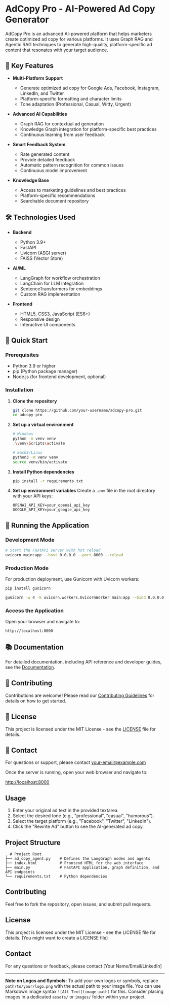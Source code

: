 # AdCopy Pro - AI-Powered Ad Copy Generator

AdCopy Pro is an advanced AI-powered platform that helps marketers create optimized ad copy for various platforms. It uses Graph RAG and Agentic RAG techniques to generate high-quality, platform-specific ad content that resonates with your target audience.

## 🌟 Key Features

* **Multi-Platform Support**
  - Generate optimized ad copy for Google Ads, Facebook, Instagram, LinkedIn, and Twitter
  - Platform-specific formatting and character limits
  - Tone adaptation (Professional, Casual, Witty, Urgent)

* **Advanced AI Capabilities**
  - Graph RAG for contextual ad generation
  - Knowledge Graph integration for platform-specific best practices
  - Continuous learning from user feedback

* **Smart Feedback System**
  - Rate generated content
  - Provide detailed feedback
  - Automatic pattern recognition for common issues
  - Continuous model improvement

* **Knowledge Base**
  - Access to marketing guidelines and best practices
  - Platform-specific recommendations
  - Searchable document repository

## 🛠️ Technologies Used

* **Backend**
  - Python 3.9+
  - FastAPI
  - Uvicorn (ASGI server)
  - FAISS (Vector Store)

* **AI/ML**
  - LangGraph for workflow orchestration
  - LangChain for LLM integration
  - SentenceTransformers for embeddings
  - Custom RAG implementation

* **Frontend**
  - HTML5, CSS3, JavaScript (ES6+)
  - Responsive design
  - Interactive UI components

## 🚀 Quick Start

### Prerequisites
- Python 3.9 or higher
- pip (Python package manager)
- Node.js (for frontend development, optional)

### Installation

1. **Clone the repository**
   ```bash
   git clone https://github.com/your-username/adcopy-pro.git
   cd adcopy-pro
   ```

2. **Set up a virtual environment**
   ```bash
   # Windows
   python -m venv venv
   .\venv\Scripts\activate

   # macOS/Linux
   python3 -m venv venv
   source venv/bin/activate
   ```

3. **Install Python dependencies**
   ```bash
   pip install -r requirements.txt
   ```

4. **Set up environment variables**
   Create a `.env` file in the root directory with your API keys:
   ```env
   OPENAI_API_KEY=your_openai_api_key
   GOOGLE_API_KEY=your_google_api_key
   ```

## 🏃 Running the Application

### Development Mode
```bash
# Start the FastAPI server with hot reload
uvicorn main:app --host 0.0.0.0 --port 8000 --reload
```

### Production Mode
For production deployment, use Gunicorn with Uvicorn workers:
```bash
pip install gunicorn

gunicorn -w 4 -k uvicorn.workers.UvicornWorker main:app --bind 0.0.0.0:8000
```

### Access the Application
Open your browser and navigate to:
```
http://localhost:8000
```

## 📚 Documentation

For detailed documentation, including API reference and developer guides, see the [Documentation](docs/README.md).

## 🤝 Contributing

Contributions are welcome! Please read our [Contributing Guidelines](CONTRIBUTING.md) for details on how to get started.

## 📄 License

This project is licensed under the MIT License - see the [LICENSE](LICENSE) file for details.

## 📧 Contact

For questions or support, please contact [your-email@example.com](mailto:your-email@example.com)

Once the server is running, open your web browser and navigate to:

[http://localhost:8000](http://localhost:8000)

## Usage

1.  Enter your original ad text in the provided textarea.
2.  Select the desired tone (e.g., "professional", "casual", "humorous").
3.  Select the target platform (e.g., "Facebook", "Twitter", "LinkedIn").
4.  Click the "Rewrite Ad" button to see the AI-generated ad copy.

## Project Structure

```
. # Project Root
├── ad_copy_agent.py    # Defines the LangGraph nodes and agents
├── index.html          # Frontend HTML for the web interface
├── main.py             # FastAPI application, graph definition, and API endpoints
└── requirements.txt    # Python dependencies
```

## Contributing

Feel free to fork the repository, open issues, and submit pull requests.

## License

This project is licensed under the MIT License - see the LICENSE file for details. (You might want to create a LICENSE file)

## Contact

For any questions or feedback, please contact [Your Name/Email/LinkedIn]

---

**Note on Logos and Symbols:**
To add your own logos or symbols, replace `path/to/your/logo.png` with the actual path to your image file. You can use Markdown image syntax `![Alt Text](image-path)` for this. Consider placing images in a dedicated `assets/` or `images/` folder within your project.

